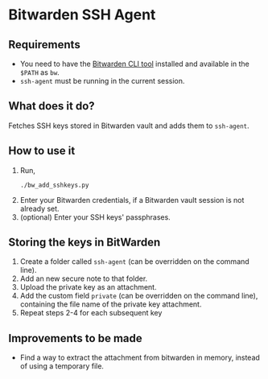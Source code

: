 # Bitwarden SSH Agent

## Requirements
* You need to have the [Bitwarden CLI tool](https://github.com/bitwarden/cli) installed and available in the `$PATH` as `bw`.
* `ssh-agent` must be running in the current session.

## What does it do?
Fetches SSH keys stored in Bitwarden vault and adds them to `ssh-agent`.

##  How to use it
1. Run,
   ```shell
   ./bw_add_sshkeys.py
   ```
2. Enter your Bitwarden credentials, if a Bitwarden vault session is not already set.
3. (optional) Enter your SSH keys' passphrases.


## Storing the keys in BitWarden
1. Create a folder called `ssh-agent` (can be overridden on the command line).
2. Add an new secure note to that folder.
3. Upload the private key as an attachment.
4. Add the custom field `private` (can be overridden on the command line), containing the file name of the private key attachment.
5. Repeat steps 2-4 for each subsequent key


## Improvements to be made
* Find a way to extract the attachment from bitwarden in memory, instead of using a temporary file.
